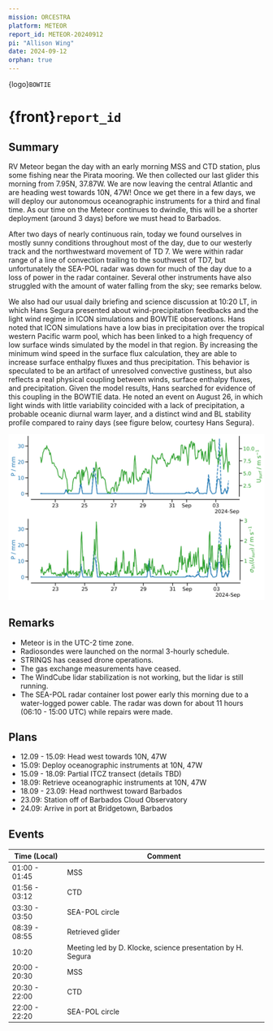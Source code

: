 ```yaml
---
mission: ORCESTRA
platform: METEOR
report_id: METEOR-20240912
pi: "Allison Wing"
date: 2024-09-12
orphan: true
---
```


{logo}`BOWTIE`

# {front}`report_id`

## Summary

RV Meteor began the day with an early morning MSS and CTD station, plus some fishing near the Pirata mooring. We then collected our last glider this morning from 7.95N, 37.87W. We are now leaving the central Atlantic and are heading west towards 10N, 47W! Once we get there in a few days, we will deploy our autonomous oceanographic instruments for a third and final time. As our time on the Meteor continues to dwindle, this will be a shorter deployment (around 3 days) before we must head to Barbados.

After two days of nearly continuous rain, today we found ourselves in mostly sunny conditions throughout most of the day, due to our westerly track and the northwestward movement of TD 7. We were within radar range of a line of convection trailing to the southwest of TD7, but unfortunately the SEA-POL radar was down for much of the day due to a loss of power in the radar container. Several other instruments have also struggled with the amount of water falling from the sky; see remarks below. 

We also had our usual daily briefing and science discussion at 10:20 LT, in which Hans Segura presented about wind-precipitation feedbacks and the light wind regime in ICON simulations and BOWTIE observations. Hans noted that ICON simulations have a low bias in precipitation over the tropical western Pacific warm pool, which has been linked to a high frequency of low surface winds simulated by the model in that region. By increasing the minimum wind speed in the surface flux calculation, they are able to increase surface enthalpy fluxes and thus precipitation. This behavior is speculated to be an artifact of unresolved convective gustiness, but also reflects a real physical coupling between winds, surface enthalpy fluxes, and precipitation. Given the model results, Hans searched for evidence of this coupling in the BOWTIE data. He noted an event on August 26, in which light winds with little variability coincided with a lack of precipitation, a probable oceanic diurnal warm layer, and a distinct wind and BL stability profile compared to rainy days (see figure below, courtesy Hans Segura). 

![figure](../figures/METEOR/lightwind.png)

## Remarks
- Meteor is in the UTC-2 time zone.
- Radiosondes were launched on the normal 3-hourly schedule.
- STRINQS has ceased drone operations. 
- The gas exchange measurements have ceased.
- The WindCube lidar stabilization is not working, but the lidar is still running. 
- The SEA-POL radar container lost power early this morning due to a water-logged power cable. The radar was down for about 11 hours (06:10 - 15:00 UTC) while repairs were made. 

## Plans
- 12.09 - 15.09: Head west towards 10N, 47W
- 15.09: Deploy oceanographic instruments at 10N, 47W
- 15.09 - 18.09: Partial ITCZ transect (details TBD)
- 18.09: Retrieve oceanographic instruments at 10N, 47W
- 18.09 - 23.09: Head northwest toward Barbados
- 23.09: Station off of Barbados Cloud Observatory
- 24.09: Arrive in port at Bridgetown, Barbados

## Events

Time (Local) | Comment
------------- | -----
01:00 - 01:45 | MSS
01:56 - 03:12 | CTD
03:30 - 03:50 | SEA-POL circle
08:39 - 08:55 | Retrieved glider
10:20 | Meeting led by D. Klocke, science presentation by H. Segura
20:00 - 20:30 | MSS
20:30 - 22:00 | CTD
22:00 - 22:20 | SEA-POL circle


































